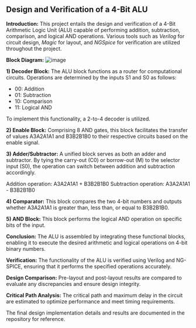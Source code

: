 ## Design and Verification of a 4-Bit ALU

**Introduction:**
This project entails the design and verification of a 4-Bit Arithmetic Logic Unit (ALU) capable of performing addition, subtraction, comparison, and logical AND operations. Various tools such as _Verilog_ for circuit design, _Magic_ for layout, and _NGSpice_ for verification are utilized throughout the project.

**Block Diagram:**
![image](https://github.com/priyamandot/Design-and-Verification-of-a-4Bit-ALU/assets/139869341/16731152-347a-47b2-b207-6b440b2456f9)

**1) Decoder Block:**
The ALU block functions as a router for computational circuits. Operations are determined by the inputs S1 and S0 as follows:
- 00: Addition
- 01: Subtraction
- 10: Comparison
- 11: Logical AND

To implement this functionality, a 2-to-4 decoder is utilized.

**2) Enable Block:**
Comprising 8 AND gates, this block facilitates the transfer of values A3A2A1A1 and B3B2B1B0 to their respective circuits based on the enable signal.

**3) Adder/Subtractor:**
A unified block serves as both an adder and subtractor. By tying the carry-out (C0) or borrow-out (M) to the selector input (S0), the operation can switch between addition and subtraction accordingly.

Addition operation: A3A2A1A1 + B3B2B1B0
Subtraction operation: A3A2A1A1 - B3B2B1B0

**4) Comparator:**
This block compares the two 4-bit numbers and outputs whether A3A2A1A1 is greater than, less than, or equal to B3B2B1B0.

**5) AND Block:**
This block performs the logical AND operation on specific bits of the input.

**Conclusion:**
The ALU is assembled by integrating these functional blocks, enabling it to execute the desired arithmetic and logical operations on 4-bit binary numbers.

**Verification:**
The functionality of the ALU is verified using Verilog and NG-SPICE, ensuring that it performs the specified operations accurately.

**Design Comparison:**
Pre-layout and post-layout results are compared to evaluate any discrepancies and ensure design integrity.

**Critical Path Analysis:**
The critical path and maximum delay in the circuit are estimated to optimize performance and meet timing requirements.

The final design implementation details and results are documented in the repository for reference.
